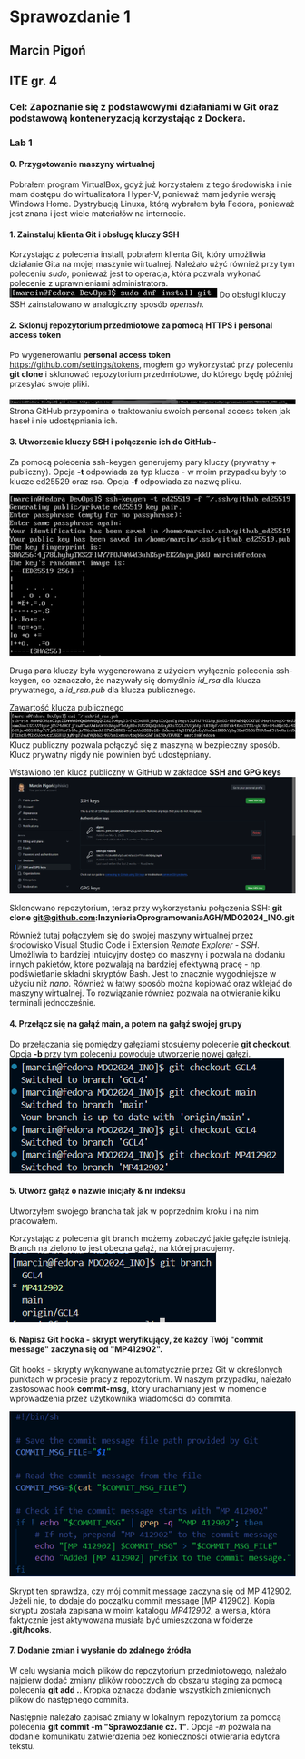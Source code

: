 # Sprawozdanie 1
## Marcin Pigoń
## ITE gr. 4

### Cel: Zapoznanie się z podstawowymi działaniami w Git oraz podstawową konteneryzacją korzystając z Dockera.

### Lab 1

#### 0. Przygotowanie maszyny wirtualnej
Pobrałem program VirtualBox, gdyż już korzystałem z tego środowiska i nie mam dostępu do wirtualizatora Hyper-V, ponieważ mam jedynie wersję Windows Home. 
Dystrybucją Linuxa, którą wybrałem była Fedora, ponieważ jest znana i jest wiele materiałów na internecie.  

#### 1. Zainstaluj klienta Git i obsługę kluczy SSH

Korzystając z polecenia install, pobrałem klienta Git, który umożliwia działanie Gita na mojej maszynie wirtualnej. Należało użyć również przy tym poleceniu *sudo*, ponieważ jest to operacja, która pozwala wykonać polecenie z uprawnieniami administratora.
![sudo dnf install git](0.installgit.png)
Do obsługi kluczy SSH zainstalowano w analogiczny sposób *openssh*.

#### 2. Sklonuj repozytorium przedmiotowe za pomocą HTTPS i personal access token

Po wygenerowaniu **personal access token** https://github.com/settings/tokens, mogłem go wykorzystać przy poleceniu **git clone** i sklonować repozytorium przedmiotowe, do którego będę później przesyłać swoje pliki.

![git clone repo](1.gitclone.png)
Strona GitHub przypomina o traktowaniu swoich personal access token jak haseł i nie udostępniania ich. 

#### 3. Utworzenie kluczy SSH i połączenie ich do GitHub~

Za pomocą polecenia ssh-keygen generujemy pary kluczy (prywatny + publiczny).
Opcja **-t** odpowiada za typ klucza - w moim przypadku były to klucze ed25529 oraz rsa.
Opcja **-f** odpowiada za nazwę pliku.

![ssh-keygen](image.png)

Druga para kluczy była wygenerowana z użyciem wyłącznie polecenia ssh-keygen, co oznaczało, że nazywały się domyślnie *id_rsa* dla klucza prywatnego, a *id_rsa.pub* dla klucza publicznego. 

Zawartość klucza publicznego
![pub key](image-1.png)
Klucz publiczny pozwala połączyć się z maszyną w bezpieczny sposób. 
Klucz prywatny nigdy nie powinien być udostępniany.

Wstawiono ten klucz publiczny w GitHub w zakładce **SSH and GPG keys**
![github ssh](image-2.png)

Sklonowano repozytorium, teraz przy wykorzystaniu połączenia SSH:
**git clone git@github.com:InzynieriaOprogramowaniaAGH/MDO2024_INO.git**

Również tutaj połączyłem się do swojej maszyny wirtualnej przez środowisko Visual Studio Code i Extension *Remote Explorer - SSH*. Umożliwia to bardziej intuicyjny dostęp do maszyny i pozwala na dodaniu innych pakietów, które pozwalają na bardziej efektywną pracę - np. podświetlanie składni skryptów Bash. Jest to znacznie wygodniejsze w użyciu niż *nano*. Również w łatwy sposób można kopiować oraz wklejać do maszyny wirtualnej. To rozwiązanie również pozwala na otwieranie kilku terminali jednocześnie. 

#### 4. Przełącz się na gałąź main, a potem na gałąź swojej grupy 

Do przełączania się pomiędzy gałęziami stosujemy polecenie **git checkout**. 
Opcja **-b** przy tym poleceniu powoduje utworzenie nowej gałęzi.
![git checkout](image-4.png)

#### 5. Utwórz gałąź o nazwie inicjały & nr indeksu
Utworzyłem swojego brancha tak jak w poprzednim kroku i na nim pracowałem.

Korzystając z polecenia git branch możemy zobaczyć jakie gałęzie istnieją. Branch na zielono to jest obecna gałąź, na której pracujemy.
![alt text](image-3.png)

#### 6. Napisz Git hooka - skrypt weryfikujący, że każdy Twój "commit message" zaczyna się od "MP412902".

Git hooks - skrypty wykonywane automatycznie przez Git w określonych punktach w procesie pracy z repozytorium. 
W naszym przypadku, należało zastosować hook **commit-msg**, który urachamiany jest w momencie wprowadzenia przez użytkownika wiadomości do commita. 

![commit-msg](image-5.png)

Skrypt ten sprawdza, czy mój commit message zaczyna się od MP 412902. Jeżeli nie, to dodaje do początku commit message [MP 412902]. Kopia skryptu została zapisana w moim katalogu *MP412902*, a wersja, która faktycznie jest aktywowana musiała być umieszczona w folderze **.git/hooks**. 

#### 7. Dodanie zmian i wysłanie do zdalnego źródła
W celu wysłania moich plików do repozytorium przedmiotowego, należało najpierw dodać zmiany plików roboczych do obszaru staging za pomocą polecenia **git add .**. Kropka oznacza dodanie wszystkich zmienionych plików do następnego commita. 

Następnie należało zapisać zmiany w lokalnym repozytorium za pomocą polecenia **git commit -m "Sprawozdanie cz. 1"**. Opcja *-m* pozwala na dodanie komunikatu zatwierdzenia bez konieczności otwierania edytora tekstu. 





